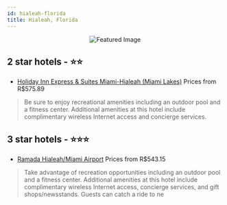 ```yaml
---
id: hialeah-florida
title: Hialeah, Florida
---
```


<center><img src="https://i.travelapi.com/hotels/1000000/20000/10100/10048/d3e5c8c2_z.jpg" alt="Featured Image" /></center>


##  2 star hotels - ⭐️⭐️

-    [Holiday Inn Express & Suites Miami-Hialeah (Miami Lakes)](https://us.hurb.com/hotels/hialeah/holiday-inn-express-suites-miami-hialeah-miami-lakes-JNP-JP755386?cmp=18055) Prices from R$575.89
   > Be sure to enjoy recreational amenities including an outdoor pool and a fitness center. Additional amenities at this hotel include complimentary wireless Internet access and concierge services.

##  3 star hotels - ⭐️⭐️⭐️

-    [Ramada Hialeah/Miami Airport](https://us.hurb.com/hotels/hialeah/ramada-hialeah-miami-airport-JNP-JP983231?cmp=18055) Prices from R$543.15
   > Take advantage of recreation opportunities including an outdoor pool and a fitness center. Additional amenities at this hotel include complimentary wireless Internet access, concierge services, and gift shops/newsstands. Guests can catch a ride to ne
